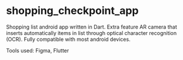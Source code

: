 # shopping_checkpoint_app

Shopping list android app written in Dart. Extra feature AR camera that inserts automatically items in list through optical character recognition (OCR). Fully compatible with most android devices.

Tools used: Figma, Flutter
